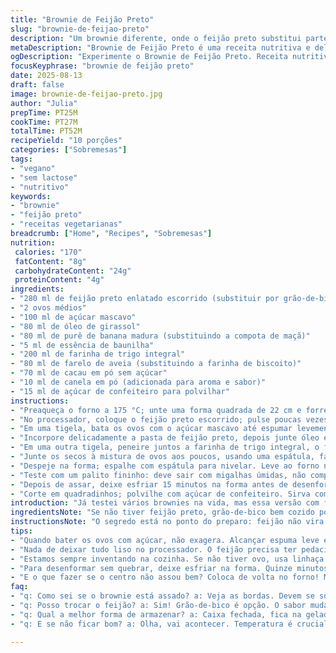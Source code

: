 ```yaml
---
title: "Brownie de Feijão Preto"
slug: "brownie-de-feijao-preto"
description: "Um brownie diferente, onde o feijão preto substitui parte da farinha, aumentando a umidade e o valor nutritivo. Vegetariano, sem lactose e sem nuts, a receita usa açúcar mascavo e óleo de girassol no lugar do açúcar branco e canola, trazendo sabores mais profundos. A textura vem da mistura de farinha de trigo com farelo de aveia, que substitui a tradicional farofa de biscoito. O preparo tem truques para acertar a textura: mexer até incorporar, não demais para não endurecer, e entender o ponto ao usar o palito. O toque final é uma pitada de canela, que esquenta o chocolate e combina com café ou chá coado na hora."
metaDescription: "Brownie de Feijão Preto é uma receita nutritiva e deliciosa. Feito com feijão, banana e cacau, surpreende em textura e sabor."
ogDescription: "Experimente o Brownie de Feijão Preto. Receita nutritiva que surpreende com sua textura, combinações de sabores e aroma de canela."
focusKeyphrase: "brownie de feijão preto"
date: 2025-08-13
draft: false
image: brownie-de-feijao-preto.jpg
author: "Julia"
prepTime: PT25M
cookTime: PT27M
totalTime: PT52M
recipeYield: "10 porções"
categories: ["Sobremesas"]
tags:
- "vegano"
- "sem lactose"
- "nutritivo"
keywords:
- "brownie"
- "feijão preto"
- "receitas vegetarianas"
breadcrumb: ["Home", "Recipes", "Sobremesas"]
nutrition: 
 calories: "170"
 fatContent: "8g"
 carbohydrateContent: "24g"
 proteinContent: "4g"
ingredients:
- "280 ml de feijão preto enlatado escorrido (substituir por grão-de-bico cozido em versão alternativa)"
- "2 ovos médios"
- "100 ml de açúcar mascavo"
- "80 ml de óleo de girassol"
- "80 ml de purê de banana madura (substituindo a compota de maçã)"
- "5 ml de essência de baunilha"
- "200 ml de farinha de trigo integral"
- "80 ml de farelo de aveia (substituindo a farinha de biscoito)"
- "70 ml de cacau em pó sem açúcar"
- "10 ml de canela em pó (adicionada para aroma e sabor)"
- "15 ml de açúcar de confeiteiro para polvilhar"
instructions:
- "Preaqueça o forno a 175 °C; unte uma forma quadrada de 22 cm e forre com papel manteiga, deixando sobras para facilitar a remoção dos brownies."
- "No processador, coloque o feijão preto escorrido; pulse poucas vezes. O objetivo é formar uma pasta grosso, com alguns pedaços para textura, nunca uma pasta lisa."
- "Em uma tigela, bata os ovos com o açúcar mascavo até espumar levemente; isso ajuda a não pesar o brownie."
- "Incorpore delicadamente a pasta de feijão preto, depois junte óleo e o purê de banana; mexa só até tudo ficar uniforme, evitar overmix que endurece."
- "Em uma outra tigela, peneire juntos a farinha de trigo integral, o farelo de aveia, o cacau em pó e a canela; misture."
- "Junte os secos à mistura de ovos aos poucos, usando uma espátula, fazendo movimentos de baixo para cima para manter aerado."
- "Despeje na forma; espalhe com espátula para nivelar. Leve ao forno no meio, observe que as bordas começam a desgrudar e o centro fica firme ao toque com o dedo, mas ainda úmido por dentro."
- "Teste com um palito fininho: deve sair com migalhas úmidas, não completamente seco. Se sair massa molhada, precisa mais tempo – cuidado para não exagerar e ressecar."
- "Depois de assar, deixe esfriar 15 minutos na forma antes de desenformar para não quebrar."
- "Corte em quadradinhos; polvilhe com açúcar de confeiteiro. Sirva com café forte ou chá preto, combinação que eleva esses sabores rústicos e doces, lembra cozinha de vó, improvisos bons."
introduction: "Já testei vários brownies na vida, mas essa versão com feijão preto é daquelas que chegam de fininho e surpreendem, sabe? A umidade extra do feijão cria textura que a gente não espera nessa receita, junto do cacau intenso e um toque de canela para esquentar, lembrando sobremesas de casa de interior. Troquei o óleo para girassol, porque percebi que canola tem cheiro que some, e banana substituiu a compota para dar sabor e doçura natural. Muito mais prático e nutritivo, além de café combinar como água e farinha. Não tem mistério, só prática para acertar o ponto e respeitar quando o brownie pede para sair do forno, seja pela cor nas laterais ou brilho por cima. É testar, errar, descobrir sem receita engessada."
ingredientsNote: "Se não tiver feijão preto, grão-de-bico bem cozido pode substituir, mas muda um pouco o sabor, mais suave. O purê de banana amadurecida entra no lugar da compota de maçã, simplifica e adoça naturalmente. A farinha integral combina melhor com o farelo de aveia, o que contrasta a textura do brownie, diferente daquela opção com farofa de biscoito que geralmente fica mais densa. Canela é opcional, mas traz um aroma que casa com chocolate e corta um pouco do amargor do cacau puro. O açúcar mascavo dá cor e um quê mais caramelizado, diferente do branco. Óleo de girassol tem gosto mais neutro e cheiro menos intenso que canola, prolonga a conservação. Vale definir essas trocas antes, para evitar surpresa no sabor e textura final."
instructionsNote: "O segredo está no ponto do preparo: feijão não vira purê totalmente liso mas mantém textura para agradar na mastigação. Quando bater ovos com açúcar, alcance leve espuma, costuma favorecer textura aerada, sem pesar. Misturar ingredientes deve ser delicado, evitar bater demais com batedeira, que endurece o brownie. Observar as bordas começando a descolar do fundo da forma, toque firme porém ainda umidade é indicativo de que está no ponto certo. Palito pode sair com migalhas úmidas, não precisa seco igual bolo. Esfriar na forma é fundamental para firmar e evitar quebrar ao desenformar. Se não tiver papel manteiga, unte bem e farinha de trigo para descolar melhor. Ajuste o tempo ao seu forno e altura da forma para não assar demais e ressecar demais."
tips:
- "Quando bater os ovos com açúcar, não exagera. Alcançar espuma leve é o ideal. Isso garante que o brownie não fique pesado. Mistura delicada ajuda na leveza. Se passar o ponto, pode endurecer. Aceita novidades? Troca a banana pela compota se preferir. Mas, banana dá doçura incrível. Sinto que o sabor é mais profundo. Cuidado com o tempo de forno. Mas também, confie no toque. Nas bordas, deve desgrudar."
- "Nada de deixar tudo liso no processador. O feijão precisa ter pedacinhos. Isso traz textura. Sabe? Gostinho de casa. E o cheiro de chocolate e canela? É inconfundível. A canela esquenta o chocolate. Troca básica: farelo de aveia ao invés de biscoito. Mudança boa, bem mais leve. Não esquece de polvilhar com açúcar de confeiteiro. Deixa com cara de sobremesa chique, só que simples."
- "Estamos sempre inventando na cozinha. Se não tiver ovo, usa linhaça. Um golinho de água com linhaça faz milagre. Mas oque? A textura muda. E o grão-de-bico? Também serve. Mas o sabor fica mais suave. Use purê de banana bem madura. A doçura vai surpreender. Como fica lindo na forma, aquele brilho. O truque é saber o tempo certo no forno. Antes de desligar, olha se as bordas estão começando a descolar."
- "Para desenformar sem quebrar, deixe esfriar na forma. Quinze minutos é o ideal. Fica mais firme. E se não tiver papel manteiga, unte bem a forma. Poe um pouco de farinha para ajudar. A canela é opcional, mas combina demais. Faz todo mundo lembrar da casa da avó. E quando as migalhas saem do palito, mas ainda ficam úmidas? É o ponto certo. Cuidado, não deixe seco demais. Pode perder a graça."
- "E o que fazer se o centro não assou bem? Coloca de volta no forno! Mas, sempre cobre. Para não queimar por cima. E se sobrar? Pode congelar! Assim, fica pronto para a próxima vontade. E as opções são muitas. Nunca subestime um brownie. Ele surpreende. Levando para um café ou chá, acompanha perfeitamente. Sinto que combina até com um sorvete na hora do calor. O jogo muda."
faq:
- "q: Como sei se o brownie está assado? a: Veja as bordas. Devem se soltar da forma. E o centro? Cuidado. Toque deve ser firme, mas leve. Se sair úmido, ainda tá bom. Se massa crua sair do palito, volta pro forno. Tempo é importante, mas observe a textura."
- "q: Posso trocar o feijão? a: Sim! Grão-de-bico é opção. O sabor muda, fica mais suave. Já testei isso. Funciona, mas esperava mais do feijão. E banana no lugar da compota? Ótimo! Coloca mais sabor."
- "q: Qual a melhor forma de armazenar? a: Caixa fechada, fica na geladeira. E se sobrar? Congela! Pode deixar por um mês. Quando quiser, é só descongelar. Mantenho o sabor intacto. A textura muda um pouco? Fica mais firme."
- "q: E se não ficar bom? a: Olha, vai acontecer. Temperatura é crucial, cada forno tem sua personalidade. Tenta ajustar mais da próxima vez. Reunir os ingredientes na mesma temperatura ajuda também. Se não der certo, é só tentar de novo."

---
```

